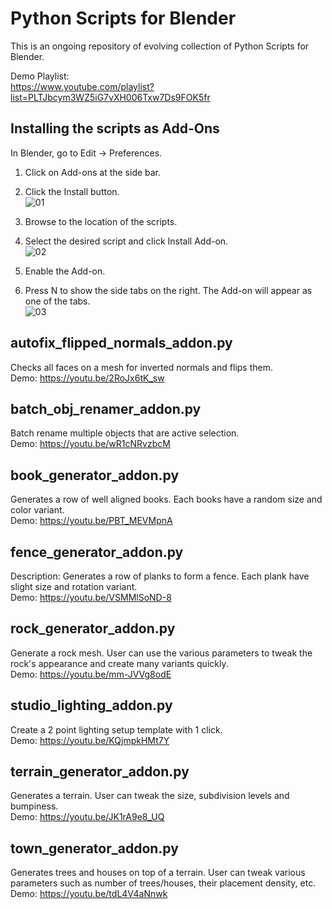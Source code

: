 # Python Scripts for Blender

This is an ongoing repository of evolving collection of Python Scripts for Blender.

Demo Playlist:</br>
https://www.youtube.com/playlist?list=PLTJbcym3WZ5iG7vXH006Txw7Ds9FOK5fr

## Installing the scripts as Add-Ons

In Blender, go to Edit -> Preferences. 
</br>
1. Click on Add-ons at the side bar. </br>
2. Click the Install button. </br>
![01](https://github.com/zefeng-su/seif-13-project4/assets/126930729/a6324dc4-cb19-4795-b5c4-9c5d060db41a)
 
3. Browse to the location of the scripts. </br>
4. Select the desired script and click Install Add-on. </br>
![02](https://github.com/zefeng-su/seif-13-project4/assets/126930729/988a4688-f649-47d6-890d-c7abca8bf85c)
 
5. Enable the Add-on. </br>
6. Press N to show the side tabs on the right. The Add-on will appear as one of the tabs. </br>
![03](https://github.com/zefeng-su/seif-13-project4/assets/126930729/a8744a7b-43bd-4a21-b6e1-6102f9702279)

## autofix_flipped_normals_addon.py
Checks all faces on a mesh for inverted normals and flips them. </br>
Demo: https://youtu.be/2RoJx6tK_sw

## batch_obj_renamer_addon.py
Batch rename multiple objects that are active selection. </br>
Demo: https://youtu.be/wR1cNRvzbcM

## book_generator_addon.py
Generates a row of well aligned books. Each books have a random size and color variant. </br>
Demo: https://youtu.be/PBT_MEVMpnA

## fence_generator_addon.py
Description: Generates a row of planks to form a fence. Each plank have slight size and rotation variant. </br>
Demo: https://youtu.be/VSMMlSoND-8

## rock_generator_addon.py
Generate a rock mesh. User can use the various parameters to tweak the rock's appearance and create many variants quickly. </br>
Demo: https://youtu.be/mm-JVVg8odE

## studio_lighting_addon.py
Create a 2 point lighting setup template with 1 click. </br>
Demo: https://youtu.be/KQjmpkHMt7Y

## terrain_generator_addon.py
Generates a terrain. User can tweak the size, subdivision levels and bumpiness. </br>
Demo: https://youtu.be/JK1rA9e8_UQ

## town_generator_addon.py
Generates trees and houses on top of a terrain. User can tweak various parameters such as number of trees/houses, their placement density, etc. </br>
Demo: https://youtu.be/tdL4V4aNnwk

